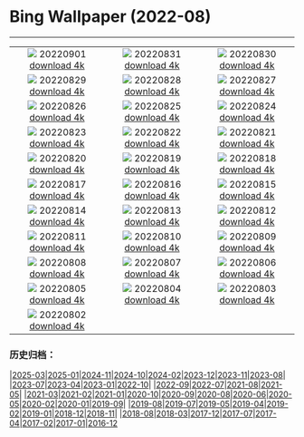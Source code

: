 # Bing Wallpaper (2022-08)
**************
| | | |
| :----: | :----: | :----: |
| ![](https://www.bing.com/th?id=OHR.BlueLinckia_EN-US7078787133_1920x1080.jpg) 20220901 [download 4k](https://www.bing.com/th?id=OHR.BlueLinckia_EN-US7078787133_UHD.jpg) | ![](https://www.bing.com/th?id=OHR.Migliarino_EN-US6999892958_1920x1080.jpg) 20220831 [download 4k](https://www.bing.com/th?id=OHR.Migliarino_EN-US6999892958_UHD.jpg) | ![](https://www.bing.com/th?id=OHR.EstoniaBaltic_EN-US6923966670_1920x1080.jpg) 20220830 [download 4k](https://www.bing.com/th?id=OHR.EstoniaBaltic_EN-US6923966670_UHD.jpg) |
| ![](https://www.bing.com/th?id=OHR.BeardedTit_EN-US6692547915_1920x1080.jpg) 20220829 [download 4k](https://www.bing.com/th?id=OHR.BeardedTit_EN-US6692547915_UHD.jpg) | ![](https://www.bing.com/th?id=OHR.MSHV_EN-US5482864526_1920x1080.jpg) 20220828 [download 4k](https://www.bing.com/th?id=OHR.MSHV_EN-US5482864526_UHD.jpg) | ![](https://www.bing.com/th?id=OHR.PeljesacWind_EN-US5380116190_1920x1080.jpg) 20220827 [download 4k](https://www.bing.com/th?id=OHR.PeljesacWind_EN-US5380116190_UHD.jpg) |
| ![](https://www.bing.com/th?id=OHR.CascadesNP_EN-US3684575794_1920x1080.jpg) 20220826 [download 4k](https://www.bing.com/th?id=OHR.CascadesNP_EN-US3684575794_UHD.jpg) | ![](https://www.bing.com/th?id=OHR.WheatField_EN-US3537753695_1920x1080.jpg) 20220825 [download 4k](https://www.bing.com/th?id=OHR.WheatField_EN-US3537753695_UHD.jpg) | ![](https://www.bing.com/th?id=OHR.MentonFrance_EN-US3424001829_1920x1080.jpg) 20220824 [download 4k](https://www.bing.com/th?id=OHR.MentonFrance_EN-US3424001829_UHD.jpg) |
| ![](https://www.bing.com/th?id=OHR.TenderMoment_EN-US3269942524_1920x1080.jpg) 20220823 [download 4k](https://www.bing.com/th?id=OHR.TenderMoment_EN-US3269942524_UHD.jpg) | ![](https://www.bing.com/th?id=OHR.CostadaMorte_EN-US3132736041_1920x1080.jpg) 20220822 [download 4k](https://www.bing.com/th?id=OHR.CostadaMorte_EN-US3132736041_UHD.jpg) | ![](https://www.bing.com/th?id=OHR.BearProof_EN-US2982363241_1920x1080.jpg) 20220821 [download 4k](https://www.bing.com/th?id=OHR.BearProof_EN-US2982363241_UHD.jpg) |
| ![](https://www.bing.com/th?id=OHR.SolarImpulse2_EN-US2864472613_1920x1080.jpg) 20220820 [download 4k](https://www.bing.com/th?id=OHR.SolarImpulse2_EN-US2864472613_UHD.jpg) | ![](https://www.bing.com/th?id=OHR.SourHerring_EN-US2672490827_1920x1080.jpg) 20220819 [download 4k](https://www.bing.com/th?id=OHR.SourHerring_EN-US2672490827_UHD.jpg) | ![](https://www.bing.com/th?id=OHR.AquarioNatural_EN-US2602910599_1920x1080.jpg) 20220818 [download 4k](https://www.bing.com/th?id=OHR.AquarioNatural_EN-US2602910599_UHD.jpg) |
| ![](https://www.bing.com/th?id=OHR.GreatWhiteRoller_EN-US2453743631_1920x1080.jpg) 20220817 [download 4k](https://www.bing.com/th?id=OHR.GreatWhiteRoller_EN-US2453743631_UHD.jpg) | ![](https://www.bing.com/th?id=OHR.ChittorgarhFort_EN-US2246278299_1920x1080.jpg) 20220816 [download 4k](https://www.bing.com/th?id=OHR.ChittorgarhFort_EN-US2246278299_UHD.jpg) | ![](https://www.bing.com/th?id=OHR.PantherChameleon_EN-US2150362477_1920x1080.jpg) 20220815 [download 4k](https://www.bing.com/th?id=OHR.PantherChameleon_EN-US2150362477_UHD.jpg) |
| ![](https://www.bing.com/th?id=OHR.BoundaryWaters_EN-US1592534087_1920x1080.jpg) 20220814 [download 4k](https://www.bing.com/th?id=OHR.BoundaryWaters_EN-US1592534087_UHD.jpg) | ![](https://www.bing.com/th?id=OHR.AmboseliElephants_EN-US1510486473_1920x1080.jpg) 20220813 [download 4k](https://www.bing.com/th?id=OHR.AmboseliElephants_EN-US1510486473_UHD.jpg) | ![](https://www.bing.com/th?id=OHR.MtTsubakuro_EN-US2985513957_1920x1080.jpg) 20220812 [download 4k](https://www.bing.com/th?id=OHR.MtTsubakuro_EN-US2985513957_UHD.jpg) |
| ![](https://www.bing.com/th?id=OHR.AnniversaryJTNP_EN-US2914674933_1920x1080.jpg) 20220811 [download 4k](https://www.bing.com/th?id=OHR.AnniversaryJTNP_EN-US2914674933_UHD.jpg) | ![](https://www.bing.com/th?id=OHR.CuevaManos_EN-US2810052050_1920x1080.jpg) 20220810 [download 4k](https://www.bing.com/th?id=OHR.CuevaManos_EN-US2810052050_UHD.jpg) | ![](https://www.bing.com/th?id=OHR.EsPantaleu_EN-US2555315913_1920x1080.jpg) 20220809 [download 4k](https://www.bing.com/th?id=OHR.EsPantaleu_EN-US2555315913_UHD.jpg) |
| ![](https://www.bing.com/th?id=OHR.SpringPoint_EN-US2439443308_1920x1080.jpg) 20220808 [download 4k](https://www.bing.com/th?id=OHR.SpringPoint_EN-US2439443308_UHD.jpg) | ![](https://www.bing.com/th?id=OHR.SFSaltFlats_EN-US2301713772_1920x1080.jpg) 20220807 [download 4k](https://www.bing.com/th?id=OHR.SFSaltFlats_EN-US2301713772_UHD.jpg) | ![](https://www.bing.com/th?id=OHR.MilitaryTattoo_EN-US2404986711_1920x1080.jpg) 20220806 [download 4k](https://www.bing.com/th?id=OHR.MilitaryTattoo_EN-US2404986711_UHD.jpg) |
| ![](https://www.bing.com/th?id=OHR.BangladeshWaterLilies_EN-US1994505786_1920x1080.jpg) 20220805 [download 4k](https://www.bing.com/th?id=OHR.BangladeshWaterLilies_EN-US1994505786_UHD.jpg) | ![](https://www.bing.com/th?id=OHR.RedneckedGrebe_EN-US1190259802_1920x1080.jpg) 20220804 [download 4k](https://www.bing.com/th?id=OHR.RedneckedGrebe_EN-US1190259802_UHD.jpg) | ![](https://www.bing.com/th?id=OHR.HickmanBridge_EN-US1087333208_1920x1080.jpg) 20220803 [download 4k](https://www.bing.com/th?id=OHR.HickmanBridge_EN-US1087333208_UHD.jpg) |
| ![](https://www.bing.com/th?id=OHR.LavaTube_EN-US0984183891_1920x1080.jpg) 20220802 [download 4k](https://www.bing.com/th?id=OHR.LavaTube_EN-US0984183891_UHD.jpg) |  |  |

### 历史归档：

|[2025-03](bing/2025-03/2025-03.md)|[2025-01](bing/2025-01/2025-01.md)|[2024-11](bing/2024-11/2024-11.md)|[2024-10](bing/2024-10/2024-10.md)|[2024-02](bing/2024-02/2024-02.md)|[2023-12](bing/2023-12/2023-12.md)|[2023-11](bing/2023-11/2023-11.md)|[2023-08](bing/2023-08/2023-08.md)|
|[2023-07](bing/2023-07/2023-07.md)|[2023-04](bing/2023-04/2023-04.md)|[2023-01](bing/2023-01/2023-01.md)|[2022-10](bing/2022-10/2022-10.md)|
|[2022-09](bing/2022-09/2022-09.md)|[2022-07](bing/2022-07/2022-07.md)|[2021-08](bing/2021-08/2021-08.md)|[2021-05](bing/2021-05/2021-05.md)|
|[2021-03](bing/2021-03/2021-03.md)|[2021-02](bing/2021-02/2021-02.md)|[2021-01](bing/2021-01/2021-01.md)|[2020-10](bing/2020-10/2020-10.md)|[2020-09](bing/2020-09/2020-09.md)|[2020-08](bing/2020-08/2020-08.md)|[2020-06](bing/2020-06/2020-06.md)|[2020-05](bing/2020-05/2020-05.md)|[2020-02](bing/2020-02/2020-02.md)|[2020-01](bing/2020-01/2020-01.md)|[2019-09](bing/2019-09/2019-09.md)|
|[2019-08](bing/2019-08/2019-08.md)|[2019-07](bing/2019-07/2019-07.md)|[2019-05](bing/2019-05/2019-05.md)|[2019-04](bing/2019-04/2019-04.md)|[2019-02](bing/2019-02/2019-02.md)|[2019-01](bing/2019-01/2019-01.md)|[2018-12](bing/2018-12/2018-12.md)|[2018-11](bing/2018-11/2018-11.md)|
|[2018-08](bing/2018-08/2018-08.md)|[2018-03](bing/2018-03/2018-03.md)|[2017-12](bing/2017-12/2017-12.md)|[2017-07](bing/2017-07/2017-07.md)|[2017-04](bing/2017-04/2017-04.md)|[2017-02](bing/2017-02/2017-02.md)|[2017-01](bing/2017-01/2017-01.md)|[2016-12](bing/2016-12/2016-12.md)